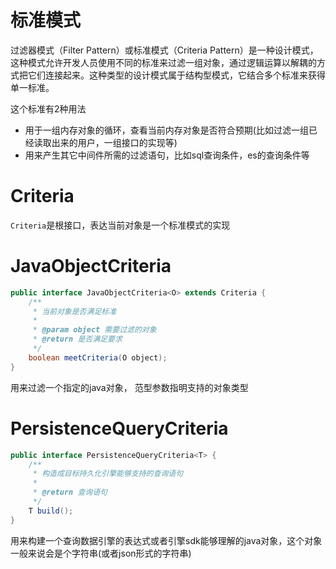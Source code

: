 # 标准模式

过滤器模式（Filter Pattern）或标准模式（Criteria
Pattern）是一种设计模式，这种模式允许开发人员使用不同的标准来过滤一组对象，通过逻辑运算以解耦的方式把它们连接起来。这种类型的设计模式属于结构型模式，它结合多个标准来获得单一标准。

这个标准有2种用法

* 用于一组内存对象的循环，查看当前内存对象是否符合预期(比如过滤一组已经读取出来的用户，一组接口的实现等)
* 用来产生其它中间件所需的过滤语句，比如sql查询条件，es的查询条件等

# Criteria

`Criteria`是根接口，表达当前对象是一个标准模式的实现

# JavaObjectCriteria

```java
public interface JavaObjectCriteria<O> extends Criteria {
    /**
     * 当前对象是否满足标准
     *
     * @param object 需要过滤的对象
     * @return 是否满足要求
     */
    boolean meetCriteria(O object);
}
```

用来过滤一个指定的java对象， 范型参数指明支持的对象类型

# PersistenceQueryCriteria

```java
public interface PersistenceQueryCriteria<T> {
    /**
     * 构造成目标持久化引擎能够支持的查询语句
     *
     * @return 查询语句
     */
    T build();
}
```

用来构建一个查询数据引擎的表达式或者引擎sdk能够理解的java对象，这个对象一般来说会是个字符串(或者json形式的字符串)